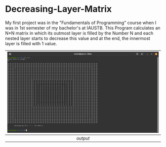 # Decreasing-Layer-Matrix

My first project was in the "Fundamentals of Programming" course when I was in 1st semester of my bachelor's at IAUSTB. This Program calculates an N*N matrix in which its outmost layer is filled by the Number N and each nested layer starts to decrease this value and at the end, the innermost layer is filled with 1 value.

| <img src="01.png" alt="Main Menu" width="800"/> | 
|:--:| 
| *output* |

